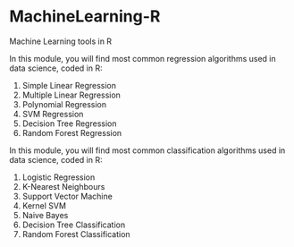 # MachineLearning-R
Machine Learning tools in R

In this module, you will find most common regression algorithms used in data science, coded in R:
1. Simple Linear Regression
2. Multiple Linear Regression
3. Polynomial Regression
4. SVM Regression
5. Decision Tree Regression
6. Random Forest Regression

In this module, you will find most common classification algorithms used in data science, coded in R:
1. Logistic Regression
2. K-Nearest Neighbours
3. Support Vector Machine
4. Kernel SVM
5. Naive Bayes
6. Decision Tree Classification
7. Random Forest Classification
